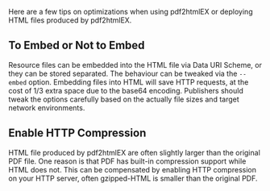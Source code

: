 Here are a few tips on optimizations when using pdf2htmlEX or deploying HTML files produced by pdf2htmlEX.

## To Embed or Not to Embed

Resource files can be embedded into the HTML file via Data URI Scheme, or they can be stored separated. The behaviour can be tweaked via the `--embed` option. Embedding files into HTML will save HTTP requests, at the cost of 1/3 extra space due to the base64 encoding. Publishers should tweak the options carefully based on the actually file sizes and target network environments.

## Enable HTTP Compression

HTML file produced by pdf2htmlEX are often slightly larger than the original PDF file. One reason is that PDF has built-in compression support while HTML does not. This can be compensated by enabling HTTP compression on your HTTP server, often gzipped-HTML is smaller than the original PDF.

